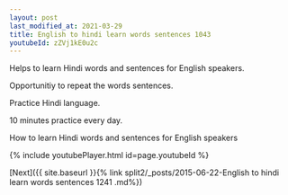 ```yaml
---
layout: post
last_modified_at: 2021-03-29
title: English to hindi learn words sentences 1043 
youtubeId: zZVj1kE0u2c
---
```

 
 
Helps to learn Hindi words and sentences for English speakers.

Opportunitiy to repeat the words sentences. 

Practice Hindi language. 
 
10 minutes practice every day. 
 
How to learn Hindi words and sentences for English speakers 
 
{% include youtubePlayer.html id=page.youtubeId %}
 
 
[Next]({{ site.baseurl }}{% link  split2/_posts/2015-06-22-English to hindi learn words sentences 1241 .md%})
 

